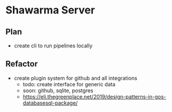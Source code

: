 # Shawarma Server

## Plan

- create cli to run pipelines locally



## Refactor

- create plugin system for github and all integrations
    - todo: create interface for generic data
    - soon: github, sqlite, postgres
    - https://eli.thegreenplace.net/2019/design-patterns-in-gos-databasesql-package/
